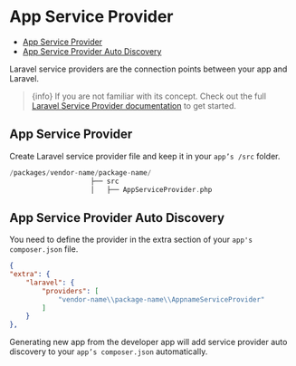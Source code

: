 # App Service Provider

  - [App Service Provider](#App-Service-Provider)
  - [App Service Provider Auto Discovery ](#App-Service-Provider-Auto-Discovery) 

Laravel service providers are the connection points between your app and Laravel. 

> {info} If you are not familiar with its concept. Check out the full [Laravel Service Provider documentation](https://laravel.com/docs/master/packages) to get started. 

<a name="App-Service-Provider"></a>
## App Service Provider 

Create Laravel service provider file and keep it in your `app’s /src` folder. 

```php
/packages/vendor-name/package-name/
                    ├── src
                    │   ├── AppServiceProvider.php
```
<a name="App-Service-Provider-Auto-Discovery"></a>
## App Service Provider Auto Discovery  

You need to define the provider in the extra section of your `app's composer.json` file. 

```json
{
"extra": {
    "laravel": {
        "providers": [
            "vendor-name\\package-name\\AppnameServiceProvider"
        ] 
    }
},
```

Generating new app from the developer app will add service provider auto discovery to your `app’s composer.json` automatically. 

 
